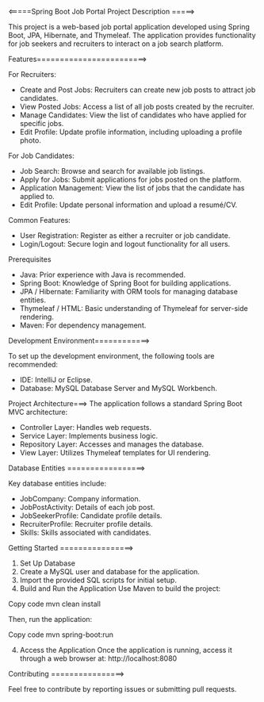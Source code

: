 

<=====Spring Boot Job Portal Project Description =====>

This project is a web-based job portal application developed using Spring Boot, JPA, Hibernate, and Thymeleaf.
The application provides functionality for job seekers and recruiters to interact on a job search platform.

Features========================>

For Recruiters:
*	Create and Post Jobs: Recruiters can create new job posts to attract job candidates.
*	View Posted Jobs: Access a list of all job posts created by the recruiter.
*	Manage Candidates: View the list of candidates who have applied for specific jobs.
*	Edit Profile: Update profile information, including uploading a profile photo.

For Job Candidates:
*	Job Search: Browse and search for available job listings.
*	Apply for Jobs: Submit applications for jobs posted on the platform.
*	Application Management: View the list of jobs that the candidate has applied to.
*	Edit Profile: Update personal information and upload a resumé/CV.

Common Features:
*	User Registration: Register as either a recruiter or job candidate.
*	Login/Logout: Secure login and logout functionality for all users.

Prerequisites
*	Java: Prior experience with Java is recommended.
*	Spring Boot: Knowledge of Spring Boot for building applications.
*	JPA / Hibernate: Familiarity with ORM tools for managing database entities.
*	Thymeleaf / HTML: Basic understanding of Thymeleaf for server-side rendering.
*	Maven: For dependency management.




Development Environment============>

To set up the development environment, the following tools are recommended:
*	IDE: IntelliJ or Eclipse.
*	Database: MySQL Database Server and MySQL Workbench.




Project Architecture===>
The application follows a standard Spring Boot MVC architecture:
*	Controller Layer: Handles web requests.
*	Service Layer: Implements business logic.
*	Repository Layer: Accesses and manages the database.
*	View Layer: Utilizes Thymeleaf templates for UI rendering.



Database Entities  =================>

Key database entities include:
*	JobCompany: Company information.
*	JobPostActivity: Details of each job post.
*	JobSeekerProfile: Candidate profile details.
*	RecruiterProfile: Recruiter profile details.
*	Skills: Skills associated with candidates.


Getting Started  ================>

1. Set Up Database
1.	Create a MySQL user and database for the application.
2.	Import the provided SQL scripts for initial setup.
2. Build and Run the Application
Use Maven to build the project:

Copy code
mvn clean install


Then, run the application:


Copy code
mvn spring-boot:run

4. Access the Application
Once the application is running, access it through a web browser at:
http://localhost:8080


Contributing  ================>

Feel free to contribute by reporting issues or submitting pull requests.

